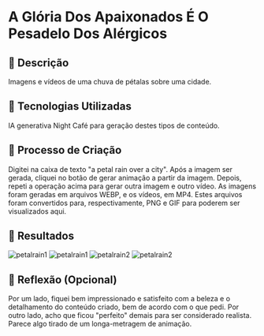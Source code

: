 # A Glória Dos Apaixonados É O Pesadelo Dos Alérgicos

## 📒 Descrição
Imagens e vídeos de uma chuva de pétalas sobre uma cidade.

## 🤖 Tecnologias Utilizadas
IA generativa Night Café para geração destes tipos de conteúdo.

## 🧐 Processo de Criação
Digitei na caixa de texto "a petal rain over a city".
Após a imagem ser gerada, cliquei no botão de gerar animação a partir da imagem.
Depois, repeti a operação acima para gerar outra imagem e outro vídeo.
As imagens foram geradas em arquivos WEBP, e os vídeos, em MP4.
Estes arquivos foram convertidos para, respectivamente, PNG e GIF para poderem ser visualizados aqui.

## 🚀 Resultados
![petalrain1](https://github.com/lucasgoncalvesealves/lab-natty-or-not/assets/48800908/a14800e4-e721-417c-b820-9e2088ef4e17)
![petalrain1](https://github.com/lucasgoncalvesealves/lab-natty-or-not/assets/48800908/2aeccba2-d594-4585-a57c-f16849fcac37)
![petalrain2](https://github.com/lucasgoncalvesealves/lab-natty-or-not/assets/48800908/7f571a78-2981-4ee7-ad88-3097480dc79b)
![petalrain2](https://github.com/lucasgoncalvesealves/lab-natty-or-not/assets/48800908/3db84c4e-5950-49a5-8c59-300641d6c81e)

## 💭 Reflexão (Opcional)
Por um lado, fiquei bem impressionado e satisfeito com a beleza e o detalhamento do conteúdo criado, bem de acordo com o que pedi.
Por outro lado, acho que ficou "perfeito" demais para ser considerado realista. Parece algo tirado de um longa-metragem de animação.
